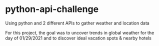 # python-api-challenge
Using python and 2 different APIs to gather weather and location data

For this project, the goal was to uncover trends in global weather for the day of 01/29/2021 and to discover ideal vacation spots & nearby hotels
